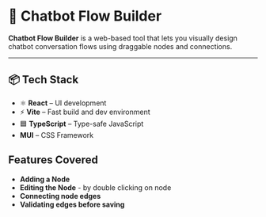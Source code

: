# 🚀 Chatbot Flow Builder

**Chatbot Flow Builder** is a web-based tool that lets you visually design chatbot conversation flows using draggable nodes and connections.

---

## 📦 Tech Stack

- ⚛️ **React** – UI development  
- ⚡ **Vite** – Fast build and dev environment  
- 🟦 **TypeScript** – Type-safe JavaScript  
-  **MUI** – CSS Framework

  ##  Features Covered
  -  **Adding a Node**
  -  **Editing the Node** - by double clicking on node
  -  **Connecting node edges**
  -  **Validating edges before saving**
